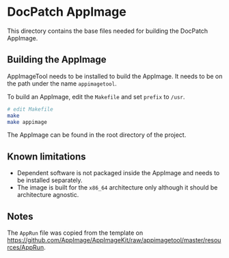 # DocPatch AppImage

This directory contains the base files needed for building the DocPatch AppImage.

## Building the AppImage

AppImageTool needs to be installed to build the AppImage. It needs to be on the path under the name `appimagetool`.

To build an AppImage, edit the `Makefile` and set `prefix` to `/usr`.

```sh
# edit Makefile
make
make appimage
```
The AppImage can be found in the root directory of the project.

## Known limitations

- Dependent software is not packaged inside the AppImage and needs to be installed separately.
- The image is built for the `x86_64` architecture only although it should be architecture agnostic.

## Notes

The `AppRun` file was copied from the template on https://github.com/AppImage/AppImageKit/raw/appimagetool/master/resources/AppRun.
